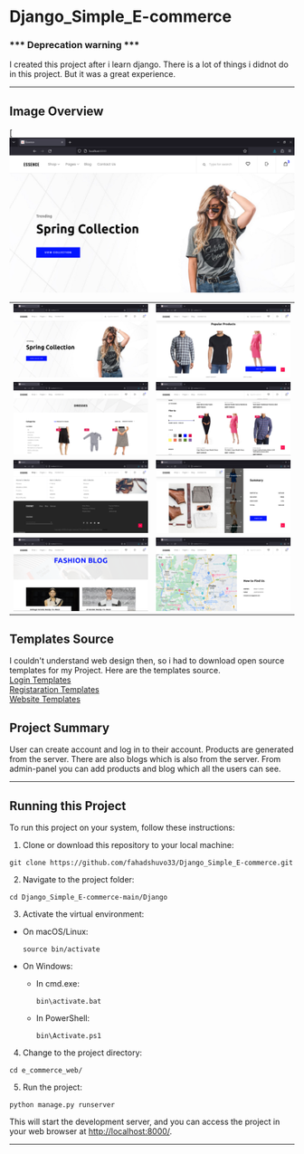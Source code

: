# Django_Simple_E-commerce

### *** Deprecation warning ***

I created this project after i learn django. There is a lot of things i didnot do in this project. But it was a great experience.

---

## Image Overview
[![alt text](images/1.png)
<table>
  <tr>
    <td><img src="images/1.png" alt="Image 1"></td>
    <td><img src="images/2.png" alt="Image 2"></td>
  </tr>
  <tr>
    <td><img src="images/3.png" alt="Image 3"></td>
    <td><img src="images/4.png" alt="Image 4"></td>
  </tr>
    <tr>
    <td><img src="images/5.png" alt="Image 5"></td>
    <td><img src="images/6.png" alt="Image 6"></td>
  </tr>
    <tr>
    <td><img src="images/7.png" alt="Image 7"></td>
    <td><img src="images/8.png" alt="Image 8"></td>
  </tr>
</table>

## Templates Source

I couldn't understand web design then, so i had to download open source templates for my Project. Here are the templates source.<br>
[Login Templates](https://colorlib.com/wp/template/login-form-17/)<br>
[Registaration Templates](https://colorlib.com/wp/template/signup-form-15/)<br>
[Website Templates](https://github.com/ravi2krishna/ecomm)<br>


## Project Summary

User can create account and log in to their account. Products are generated from the server. There are also blogs which is also from the server. From admin-panel you can add products and blog which all the users can see.

---

## Running this Project

To run this project on your system, follow these instructions:

1. Clone or download this repository to your local machine:

```
git clone https://github.com/fahadshuvo33/Django_Simple_E-commerce.git
```


2. Navigate to the project folder:


```
cd Django_Simple_E-commerce-main/Django
```


3. Activate the virtual environment:

- On macOS/Linux:

  ```
  source bin/activate
  ```

- On Windows:

  - In cmd.exe:

    ```
    bin\activate.bat
    ```

  - In PowerShell:

    ```
    bin\Activate.ps1
    ```

4. Change to the project directory:

```
cd e_commerce_web/
```

5. Run the project:

```
python manage.py runserver
```
This will start the development server, and you can access the project in your web browser at [http://localhost:8000/](http://localhost:8000/).

---

